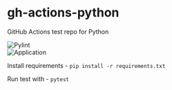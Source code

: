 # gh-actions-python
GitHub Actions test repo for Python

![Pylint](https://github.com/leonsteenkamp/gh-actions-python/actions/workflows/pylint.yml/badge.svg)  
![Application](https://github.com/leonsteenkamp/gh-actions-python/actions/workflows/python-app.yml/badge.svg)  

Install requirements - `pip install -r requirements.txt`

Run test with - `pytest`

